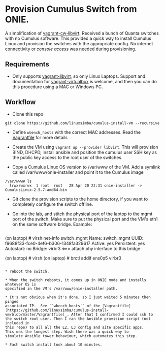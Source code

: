 # Provision Cumulus Switch from ONIE.


A simplification of
[vagrant-cw-libvirt](https://github.com/skamithi/vagrant-cw-libvirt). Received a bunch of Quanta switches
with no Cumulus software. This provided a quick way to install Cumulus Linux and
provision the switches with the appropriate config. No internet connectivity or
*console access* was needed during provisioning.

## Requirements

* Only supports
  [vagrant-libvirt](https://github.com/vagrant-libvirt/vagrant-libvirt), so only Linux Laptops.
  Support and documentation for
[vagrant-virtualbox](https://www.vagrantup.com/docs/providers/) is welcome, and then you
  can do this procedure using a MAC or Windows PC.



## Workflow

* Clone this repo

```
git clone https://github.com/linuxsimba/cumulus-install-vm --recursive
```

* Define ``wbench_hosts`` with the correct MAC addresses. Read the
  [Vagrantfile](https://github.com/linuxsimba/cumulus-install-vm/blob/master/Vagrantfile) for more details

* Create the VM using ``vagrant up --provider libvirt``. This will provision
  BIND, DHCPD, install ansible and position the cumulus user SSH key as the
  public key access to the root user of the switches.


* Copy a Cumulus Linux OS version to /var/www of the VM. Add a symlink called
  /var/www/onie-installer and point it to the Cumulus image

```
/var/www# ls
  lrwxrwxrwx  1 root  root   28 Apr 20 22:31 onie-installer -> CumulusLinux-2.5.7-amd64.bin

```

* Git clone the provision scripts to the home directory, if you want to
  completely configure the switch offline.

* Go into the lab, and stitch the physical port of the laptop to the mgmt port of the switch. Make sure to put the physical port and the VM's eth1 on the same software bridge.
  Example:
  ```
 (on laptop) # virsh net-info switch_mgmt
 Name:           switch_mgmt
 UUID:           f9688f33-fce0-4ef6-b306-1348fa329617
 Active:         yes
 Persistent:     yes
 Autostart:      no
 Bridge:         virbr3 <=== attach phy interface to this bridge

 (on laptop) # virsh
 (on laptop) # brctl addif ens0p5 virbr3

  ```

* reboot the switch.

* When the switch reboots, it comes up in ONIE mode and installs whatever OS is
  specified in the VM's /var/www/onie-installer path.

* It's not obvious when it's done, so I just waited 5 minutes then pinged
  associated IP. _See ``wbench_hosts`` of the [Vagrantfile](https://github.com/linuxsimba/cumulus-install-vm/blob/master/Vagrantfile)_. After that I confirmed I could ssh to
  the switch root user. Then I ran the Ansible provision script (not included in
this repo) to all all the L2, L3 config and site specific apps.
  This was the longest step. Wish there was a quick way to
  simulate Ansible tower behaviour, which automates this step.

* Each switch install took about 10 minutes.


